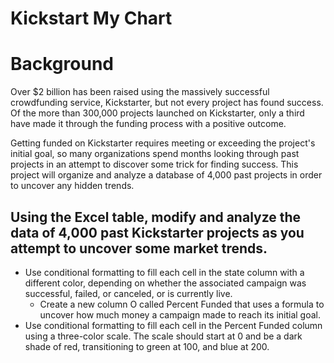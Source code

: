# Kickstart My Chart
# Background
Over $2 billion has been raised using the massively successful crowdfunding service, Kickstarter, but not every project has found success. Of the more than 300,000 projects launched on Kickstarter, only a third have made it through the funding process with a positive outcome.

Getting funded on Kickstarter requires meeting or exceeding the project's initial goal, so many organizations spend months looking through past projects in an attempt to discover some trick for finding success. This project will organize and analyze a database of 4,000 past projects in order to uncover any hidden trends.

## Using the Excel table, modify and analyze the data of 4,000 past Kickstarter projects as you attempt to uncover some market trends.
  * Use conditional formatting to fill each cell in the state column with a different color, depending on whether the associated campaign was successful, failed, or canceled, or is currently live.
    * Create a new column O called Percent Funded that uses a formula to uncover how much money a campaign made to reach its initial goal.
  * Use conditional formatting to fill each cell in the Percent Funded column using a three-color scale. The scale should start at 0 and be a dark shade of red, transitioning to green at 100, and blue at 200.
